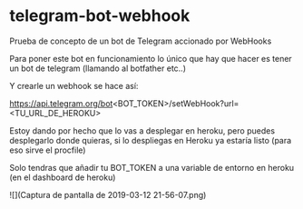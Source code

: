 # telegram-bot-webhook
Prueba de concepto de un bot de Telegram accionado por WebHooks


Para poner este bot en funcionamiento lo único que hay que hacer es tener un bot de telegram (llamando al botfather etc..)

Y crearle un webhook se hace así:

https://api.telegram.org/bot<BOT_TOKEN>/setWebHook?url=<TU_URL_DE_HEROKU>

Estoy dando por hecho que lo vas a desplegar en heroku, pero puedes desplegarlo donde quieras, si lo despliegas en Heroku ya estaría listo (para eso sirve el procfile)

Solo tendras que añadir tu BOT_TOKEN a una variable de entorno en heroku (en el dashboard de heroku)

![](Captura de pantalla de 2019-03-12 21-56-07.png)
